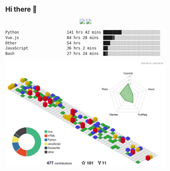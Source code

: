 ## Hi there 👋
<div align="center">
<span>  </span>
<img height="170px" src="https://github-readme-stats.vercel.app/api?username=bigQY&show_icons=true&count_private==true&v=3" /><span>        </span><img height="170px" src="https://github-readme-stats.vercel.app/api/top-langs/?username=bigQY&layout=compact&langs_count=8&hide=html&v=3" />
<span>  </span>
</div>
<div align="center">

<!--START_SECTION:waka-->

```txt
Python                     141 hrs 42 mins ████████░░░░░░░░░░░░░░░░░   31.98 %
Vue.js                     84 hrs 28 mins  ████▓░░░░░░░░░░░░░░░░░░░░   19.06 %
Other                      54 hrs          ███░░░░░░░░░░░░░░░░░░░░░░   12.19 %
JavaScript                 36 hrs 2 mins   ██░░░░░░░░░░░░░░░░░░░░░░░   08.13 %
Bash                       27 hrs 24 mins  █▓░░░░░░░░░░░░░░░░░░░░░░░   06.19 %
```

<!--END_SECTION:waka-->
</div>

![](./profile-3d-contrib/profile-gitblock.svg)
